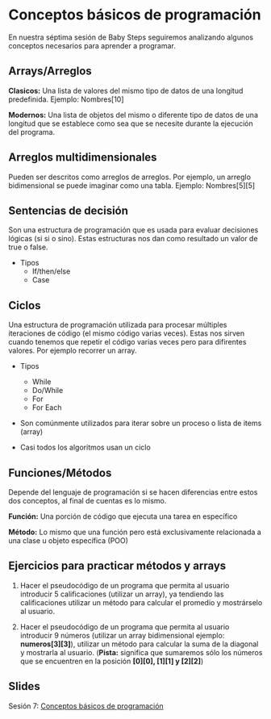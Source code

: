 Conceptos básicos de programación
==

En nuestra séptima sesión de Baby Steps seguiremos analizando algunos conceptos necesarios para aprender a programar.

Arrays/Arreglos
--

**Clasicos:** Una lista de valores del mismo tipo de datos de una longitud predefinida. Ejemplo: Nombres[10]

**Modernos:** Una lista de objetos del mismo o diferente tipo de datos de una longitud que se establece como sea que se necesite durante la ejecución del programa.

Arreglos multidimensionales
--

Pueden ser descritos como arreglos de arreglos. Por ejemplo, un arreglo bidimensional se puede imaginar como una tabla. Ejemplo: Nombres[5][5]

Sentencias de decisión
--

Son una estructura de programación que es usada para evaluar decisiones lógicas (si si o sino). Estas estructuras nos dan como resultado un valor de true o false.

- Tipos
  - If/then/else
  - Case

Ciclos
--

Una estructura de programación utilizada para procesar múltiples iteraciones de código (el mismo código varias veces). Estas nos sirven cuando tenemos que repetir el código varias veces pero para difirentes valores. Por ejemplo recorrer un array.

- Tipos
  - While
  - Do/While
  - For
  - For Each

- Son comúnmente utilizados para iterar sobre un proceso o lista de items (array)
- Casi todos los algoritmos usan un ciclo

Funciones/Métodos
--

Depende del lenguaje de programación si se hacen diferencias entre estos dos conceptos, al final de cuentas es lo mismo.

**Función:** Una porción de código que ejecuta una tarea en específico

**Método:** Lo mismo que una función pero está exclusivamente relacionada a una clase u objeto específica (POO)

Ejercicios para practicar métodos y arrays
--

1. Hacer el pseudocódigo de un programa que permita al usuario introducir 5 calificaciones (utilizar un array), ya tendiendo las calificaciones utilizar un método para calcular el promedio y mostrárselo al usuario.

2. Hacer el pseudocódigo de un programa que permita al usuario introducir 9 números (utilizar un array bidimensional ejemplo: **numeros[3][3]**), utilizar un método para calcular la suma de la diagonal y mostrarla al usuario. (**Pista:** significa que sumaremos sólo los números que se encuentren en la posición **[0][0], [1][1] y [2][2]**)

Slides
--

Sesión 7: [Conceptos básicos de programación](https://www.haikudeck.com/baby-steps-science-and-technology-presentation-ryJAtcTWJe)
